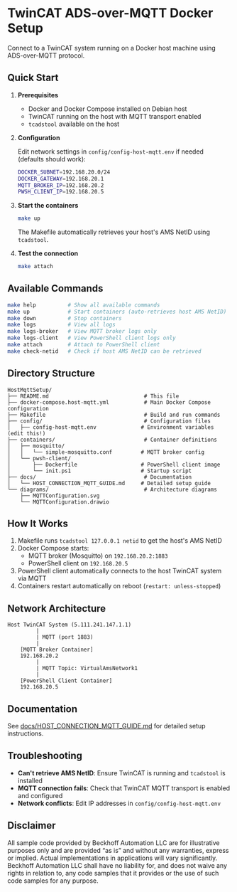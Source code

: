 # TwinCAT ADS-over-MQTT Docker Setup

Connect to a TwinCAT system running on a Docker host machine using ADS-over-MQTT protocol.

## Quick Start

1. **Prerequisites**
   - Docker and Docker Compose installed on Debian host
   - TwinCAT running on the host with MQTT transport enabled
   - `tcadstool` available on the host

2. **Configuration**

   Edit network settings in `config/config-host-mqtt.env` if needed (defaults should work):
   ```bash
   DOCKER_SUBNET=192.168.20.0/24
   DOCKER_GATEWAY=192.168.20.1
   MQTT_BROKER_IP=192.168.20.2
   PWSH_CLIENT_IP=192.168.20.5
   ```

3. **Start the containers**
   ```bash
   make up
   ```

   The Makefile automatically retrieves your host's AMS NetID using `tcadstool`.

4. **Test the connection**
   ```bash
   make attach
   ```

## Available Commands

```bash
make help          # Show all available commands
make up            # Start containers (auto-retrieves host AMS NetID)
make down          # Stop containers
make logs          # View all logs
make logs-broker   # View MQTT broker logs only
make logs-client   # View PowerShell client logs only
make attach        # Attach to PowerShell client
make check-netid   # Check if host AMS NetID can be retrieved
```

## Directory Structure

```
HostMqttSetup/
├── README.md                              # This file
├── docker-compose.host-mqtt.yml           # Main Docker Compose configuration
├── Makefile                               # Build and run commands
├── config/                                # Configuration files
│   ├── config-host-mqtt.env              # Environment variables (edit this!)
├── containers/                            # Container definitions
│   ├── mosquitto/
│   │   └── simple-mosquitto.conf         # MQTT broker config
│   └── pwsh-client/
│       ├── Dockerfile                    # PowerShell client image
│       └── init.ps1                      # Startup script
├── docs/                                  # Documentation
│   └── HOST_CONNECTION_MQTT_GUIDE.md     # Detailed setup guide
└── diagrams/                              # Architecture diagrams
    ├── MQTTConfiguration.svg
    └── MQTTConfiguration.drawio
```

## How It Works

1. Makefile runs `tcadstool 127.0.0.1 netid` to get the host's AMS NetID
2. Docker Compose starts:
   - MQTT broker (Mosquitto) on `192.168.20.2:1883`
   - PowerShell client on `192.168.20.5`
3. PowerShell client automatically connects to the host TwinCAT system via MQTT
4. Containers restart automatically on reboot (`restart: unless-stopped`)

## Network Architecture

```
Host TwinCAT System (5.111.241.147.1.1)
         |
         | MQTT (port 1883)
         |
    [MQTT Broker Container]
    192.168.20.2
         |
         | MQTT Topic: VirtualAmsNetwork1
         |
    [PowerShell Client Container]
    192.168.20.5
```

## Documentation

See [docs/HOST_CONNECTION_MQTT_GUIDE.md](docs/HOST_CONNECTION_MQTT_GUIDE.md) for detailed setup instructions.

## Troubleshooting

- **Can't retrieve AMS NetID**: Ensure TwinCAT is running and `tcadstool` is installed
- **MQTT connection fails**: Check that TwinCAT MQTT transport is enabled and configured
- **Network conflicts**: Edit IP addresses in `config/config-host-mqtt.env`


## Disclaimer 

All sample code provided by Beckhoff Automation LLC are for illustrative purposes only and are provided “as is” and without any warranties, express or implied. Actual implementations in applications will vary significantly. Beckhoff Automation LLC shall have no liability for, and does not waive any rights in relation to, any code samples that it provides or the use of such code samples for any purpose.